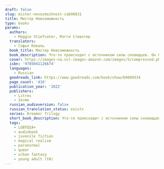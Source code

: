 ```yaml
---
draft: false
slug: mister-nevozmozhnost-cab96831
title: Мистер Невозможность
type: books
params:
  authors:
    - Maggie Stiefvater, Мэгги Стивотер
  translators:
    - Софья Коваль
  book_title: Мистер Невозможность
  book_description: Что-то происходит с источником силы сновидцев. Он блокируется. Уменьшается. Становится слабее. Если он исчезнет совсем, что же тогда случится со сновидцами и теми, кто от них зависит? Ронан Линч не намерен бездействовать. Вместе со своим наставником Брайдом он готов сделать все необходимое, чтобы спасти сновидцев... даже если это уведет его слишком далеко. Джордан Хеннесси знает, что не выживет, если сновидцы потерпят неудачу. Поэтому она отправляется в темный подземный мир, чтобы найти предмет, который может ее поддержать. Кармен Фарух-Лейн боится сновидцев — именно поэтому она согласилась их выследить. Но чем ближе она подбирается к ним, тем противоречивее становятся ее чувства. Уничтожат ли сновидцы мир... или мир падет сам?
  cover: https://images-na.ssl-images-amazon.com/images/S/compressed.photo.goodreads.com/books/1648387805i/60699534.jpg
  isbn: '9785041126674'
  languages:
    - Russian
  goodreads_link: https://www.goodreads.com/book/show/60699534
  page_count: '416'
  publication_year: '2022'
  publishers:
    - Litres
    - Эксмо
  russian_audioversion: false
  russian_translation_status: exists
  series: Dreamer Trilogy
  short_book_description: Что-то происходит с источником силы сновидцев. Он блокируется.
  tags:
    - LGBTQIA+
    - audiobook
    - juvenile fiction
    - magical realism
    - paranormal
    - queer
    - urban fantasy
    - young adult (YA)
---
```


